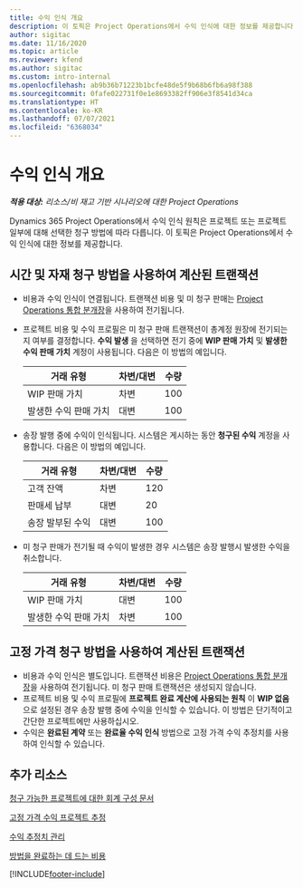 ```yaml
---
title: 수익 인식 개요
description: 이 토픽은 Project Operations에서 수익 인식에 대한 정보를 제공합니다.
author: sigitac
ms.date: 11/16/2020
ms.topic: article
ms.reviewer: kfend
ms.author: sigitac
ms.custom: intro-internal
ms.openlocfilehash: ab9b36b71223b1bcfe48de5f9b68b6fb6a98f388
ms.sourcegitcommit: 0fafe022731f0e1e8693382ff906e3f8541d34ca
ms.translationtype: HT
ms.contentlocale: ko-KR
ms.lasthandoff: 07/07/2021
ms.locfileid: "6368034"
---
```

# <a name="revenue-recognition-overview"></a>수익 인식 개요

_**적용 대상:** 리소스/비 재고 기반 시나리오에 대한 Project Operations_

Dynamics 365 Project Operations에서 수익 인식 원칙은 프로젝트 또는 프로젝트 일부에 대해 선택한 청구 방법에 따라 다릅니다. 이 토픽은 Project Operations에서 수익 인식에 대한 정보를 제공합니다.

## <a name="transactions-accounted-using-time-and-material-billing-method"></a>시간 및 자재 청구 방법을 사용하여 계산된 트랜잭션

- 비용과 수익 인식이 연결됩니다. 트랜잭션 비용 및 미 청구 판매는 [Project Operations 통합 분개장](../project-accounting/project-operations-integration-journal.md)을 사용하여 전기됩니다.
- 프로젝트 비용 및 수익 프로필은 미 청구 판매 트랜잭션이 총계정 원장에 전기되는지 여부를 결정합니다. **수익 발생** 을 선택하면 전기 중에 **WIP 판매 가치** 및 **발생한 수익 판매 가치** 계정이 사용됩니다. 다음은 이 방법의 예입니다.  

  | 거래 유형 | 차변/대변 | 수량 |
  | --- | --- | --- |
  | WIP 판매 가치 | 차변 | 100 |
  | 발생한 수익 판매 가치 | 대변 | 100 |

- 송장 발행 중에 수익이 인식됩니다. 시스템은 게시하는 동안 **청구된 수익** 계정을 사용합니다. 다음은 이 방법의 예입니다.  

  | 거래 유형 | 차변/대변 | 수량 |
  | --- | --- | --- |
  | 고객 잔액 | 차변 | 120 |
  | 판매세 납부 | 대변 | 20 |
  | 송장 발부된 수익 | 대변 | 100 |

- 미 청구 판매가 전기될 때 수익이 발생한 경우 시스템은 송장 발행시 발생한 수익을 취소합니다.

  | 거래 유형 | 차변/대변 | 수량 |
  | --- | --- | --- |
  | WIP 판매 가치 | 대변 | 100 |
  | 발생한 수익 판매 가치 | 차변 | 100 |

## <a name="transactions-accounted-using-the-fixed-price-billing-method"></a>고정 가격 청구 방법을 사용하여 계산된 트랜잭션

- 비용과 수익 인식은 별도입니다. 트랜잭션 비용은 [Project Operations 통합 분개장](../project-accounting/project-operations-integration-journal.md)을 사용하여 전기됩니다. 미 청구 판매 트랜잭션은 생성되지 않습니다.
- 프로젝트 비용 및 수익 프로필에 **프로젝트 완료 계산에 사용되는 원칙** 이 **WIP 없음** 으로 설정된 경우 송장 발행 중에 수익을 인식할 수 있습니다. 이 방법은 단기적이고 간단한 프로젝트에만 사용하십시오.
- 수익은 **완료된 계약** 또는 **완료율 수익 인식** 방법으로 고정 가격 수익 추정치를 사용하여 인식할 수 있습니다.

## <a name="additional-resources"></a>추가 리소스
[청구 가능한 프로젝트에 대한 회계 구성 문서](../project-accounting/configure-accounting-billable-projects.md)

[고정 가격 수익 프로젝트 추정](rev-rec-percentage-completion-method.md)

[수익 추정치 관리](rev-rec-completed-contract-method.md)

[방법을 완료하는 데 드는 비용](cost-complete-methods.md)


[!INCLUDE[footer-include](../includes/footer-banner.md)]